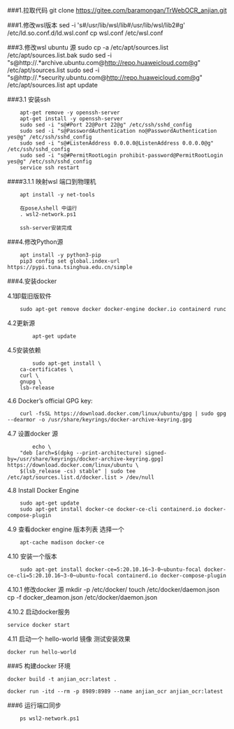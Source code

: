 ###1.拉取代码
        git clone https://gitee.com/baramongan/TrWebOCR_anjian.git

###1.修改wsl版本
        sed -i 's#/usr/lib/wsl/lib#/usr/lib/wsl/lib2#g' /etc/ld.so.conf.d/ld.wsl.conf
        cp wsl.conf /etc/wsl.conf

###3.修改wsl ubuntu 源
        sudo cp -a /etc/apt/sources.list /etc/apt/sources.list.bak
        sudo sed -i "s@http://.*archive.ubuntu.com@http://repo.huaweicloud.com@g" /etc/apt/sources.list
        sudo sed -i "s@http://.*security.ubuntu.com@http://repo.huaweicloud.com@g" /etc/apt/sources.list
        apt update

###3.1 安装ssh

        apt-get remove -y openssh-server
        apt-get install -y openssh-server
        sudo sed -i "s@#Port 22@Port 22@g" /etc/ssh/sshd_config
        sudo sed -i "s@PasswordAuthentication no@PasswordAuthentication yes@g" /etc/ssh/sshd_config
        sudo sed -i "s@#ListenAddress 0.0.0.0@ListenAddress 0.0.0.0@g" /etc/ssh/sshd_config
        sudo sed -i "s@#PermitRootLogin prohibit-password@PermitRootLogin yes@g" /etc/ssh/sshd_config
        service ssh restart

####3.1.1 映射wsl 端口到物理机

        apt install -y net-tools

        在pose人shell 中运行
        . wsl2-network.ps1

        ssh-server安装完成

        
###4.修改Python源

        apt install -y python3-pip
        pip3 config set global.index-url https://pypi.tuna.tsinghua.edu.cn/simple
        


###4.安装docker 

4.1卸载旧版软件

        sudo apt-get remove docker docker-engine docker.io containerd runc

4.2更新源

            apt-get update

4.5安装依赖

            sudo apt-get install \
        ca-certificates \
        curl \
        gnupg \
        lsb-release

4.6 Docker’s official GPG key:

        curl -fsSL https://download.docker.com/linux/ubuntu/gpg | sudo gpg --dearmor -o /usr/share/keyrings/docker-archive-keyring.gpg

4.7 设置docker 源

            echo \
        "deb [arch=$(dpkg --print-architecture) signed-by=/usr/share/keyrings/docker-archive-keyring.gpg] https://download.docker.com/linux/ubuntu \
        $(lsb_release -cs) stable" | sudo tee /etc/apt/sources.list.d/docker.list > /dev/null

4.8 Install Docker Engine

        sudo apt-get update
        sudo apt-get install docker-ce docker-ce-cli containerd.io docker-compose-plugin

4.9 查看docker engine 版本列表 选择一个

        apt-cache madison docker-ce


4.10 安装一个版本

        sudo apt-get install docker-ce=5:20.10.16~3-0~ubuntu-focal docker-ce-cli=5:20.10.16~3-0~ubuntu-focal containerd.io docker-compose-plugin

4.10.1 修改docker 源
    mkdir -p /etc/docker/
    touch /etc/docker/daemon.json
    cp -f docker_deamon.json /etc/docker/daemon.json

4.10.2 启动docker服务

    service docker start


4.11 启动一个 hello-world 镜像  测试安装效果

    docker run hello-world


###5 构建docker 环境

    docker build -t anjian_ocr:latest .

    docker run -itd --rm -p 8989:8989 --name anjian_ocr anjian_ocr:latest 


###6 运行端口同步

        ps wsl2-network.ps1

